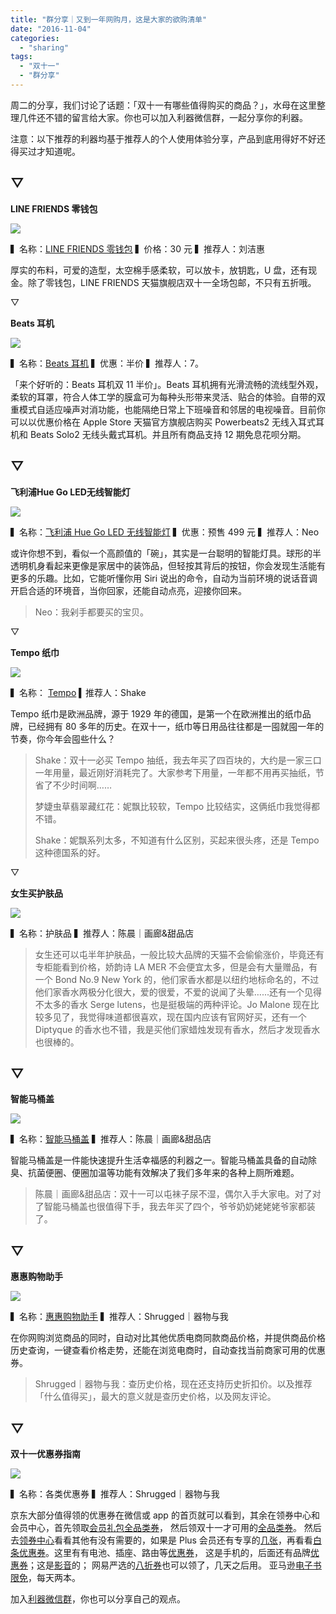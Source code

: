 ```yaml
---
title: "群分享｜又到一年网购月，这是大家的欲购清单"
date: "2016-11-04"
categories: 
  - "sharing"
tags: 
  - "双十一"
  - "群分享"
---
```


周二的分享，我们讨论了话题：「双十一有哪些值得购买的商品？」，水母在这里整理几件还不错的留言给大家。你也可以加入利器微信群，一起分享你的利器。

注意：以下推荐的利器均基于推荐人的个人使用体验分享，产品到底用得好不好还得买过才知道呢。

## ▽

**LINE FRIENDS 零钱包**

![](/images/16782-495x333.jpg)

▍名称：[LINE FRIENDS 零钱包](https://detail.tmall.com/item.htm?spm=a1z10.1-b-s.w5003-15415788779.16.4kx2rL&id=523077314446&scene=taobao_shop&sku_properties=134942334:28316) ▍价格：30 元 ▍推荐人：刘洁惠

厚实的布料，可爱的造型，太空棉手感柔软，可以放卡，放钥匙，U 盘，还有现金。除了零钱包，LINE FRIENDS 天猫旗舰店双十一全场包邮，不只有五折哦。

▽

**Beats 耳机**

![](/images/46584-500x255.jpg)

▍名称：[Beats 耳机](https://apple.tmall.com/p/rd478267.htm?spm=a1z10.1-b.w5003-6316546454.1.sbiuMU&scene=taobao_shop) ▍优惠：半价 ▍推荐人：7。

「来个好听的：Beats 耳机双 11 半价」。Beats 耳机拥有光滑流畅的流线型外观，柔软的耳罩，符合人体工学的膜盒可为每种头形带来灵活、贴合的体验。自带的双重模式自适应噪声对消功能，也能隔绝日常上下班噪音和邻居的电视噪音。目前你可以以优惠价格在 Apple Store 天猫官方旗舰店购买 Powerbeats2 无线入耳式耳机和 Beats Solo2 无线头戴式耳机。并且所有商品支持 12 期免息花呗分期。

## ▽

**飞利浦Hue Go LED无线智能灯**

![](/images/90889-500x303.jpg)

▍名称：[飞利浦 Hue Go LED 无线智能灯](https://detail.tmall.com/item.htm?spm=a220m.1000858.1000725.11.1yQDF8&id=534345383578&skuId=3215273671934&areaId=440600&user_id=729714135&cat_id=2&is_b=1&rn=1ba657356bb7db9b06a7ff89611ae201) ▍优惠：预售 499 元 ▍推荐人：Neo

或许你想不到，看似一个高颜值的「碗」，其实是一台聪明的智能灯具。球形的半透明机身看起来更像是家居中的装饰品，但轻按其背后的按钮，你会发现生活能有更多的乐趣。比如，它能听懂你用 Siri 说出的命令，自动为当前环境的说话音调开启合适的环境音，当你回家，还能自动点亮，迎接你回来。

> Neo：我剁手都要买的宝贝。

▽

**Tempo 纸巾**

![](/images/05006-500x276.jpg)

▍名称： [Tempo](https://tempo.tmall.com/view_shop.htm?spm=a220m.1000858.0.0.K8LyYx&shop_id=106021903&rn=a5f298a43d56437e4eda48283d7ffd88) ▍推荐人：Shake

Tempo 纸巾是欧洲品牌，源于 1929 年的德国，是第一个在欧洲推出的纸巾品牌，已经拥有 80 多年的历史。在双十一，纸巾等日用品往往都是一囤就囤一年的节奏，你今年会囤些什么？

> Shake：双十一必买 Tempo 抽纸，我去年买了四百块的，大约是一家三口一年用量，最近刚好消耗完了。大家参考下用量，一年都不用再买抽纸，节省了不少时间啊……
> 
> 梦婕虫草翡翠藏红花：妮飘比较软，Tempo 比较结实，这俩纸巾我觉得都不错。
> 
> Shake：妮飘系列太多，不知道有什么区别，买起来很头疼，还是 Tempo 这种德国系的好。

▽

**女生买护肤品**

![](/images/65064-500x333.jpg)

▍名称：护肤品 ▍推荐人：陈晨｜画廊&甜品店

> 女生还可以屯半年护肤品，一般比较大品牌的天猫不会偷偷涨价，毕竟还有专柜能看到价格，娇韵诗 LA MER 不会便宜太多，但是会有大量赠品，有一个 Bond No.9 New York 的，他们家香水都是以纽约地标命名的，不过他们家香水两极分化很大，爱的很爱，不爱的说闻了头晕…...还有一个见得不太多的香水 Serge lutens，也是挺极端的两种评论。Jo Malone 现在比较多见了，我觉得味道都很喜欢，现在国内应该有官网好买，还有一个 Diptyque 的香水也不错，我是买他们家蜡烛发现有香水，然后才发现香水也很棒的。

## ▽

**智能马桶盖**

![](/images/80569-500x280.jpg)

▍名称：[智能马桶盖](https://detail.tmall.com/item.htm?spm=a220m.1000858.1000725.1.l76Rb3&id=42525290915&skuId=3204729790728&areaId=440604&city=440600&posx=113.10085&posy=23.02264&user_id=1703574932&cat_id=50067520&is_b=1&rn=594751fff3e12997999a2e91d276fde9) ▍推荐人：陈晨｜画廊&甜品店

智能马桶盖是一件能快速提升生活幸福感的利器之一。智能马桶盖具备的自动除臭、抗菌便圈、便圈加温等功能有效解决了我们多年来的各种上厕所难题。

> 陈晨｜画廊&甜品店：双十一可以屯袜子尿不湿，偶尔入手大家电。对了对了智能马桶盖也很值得下手，我去年买了四个，爷爷奶奶姥姥姥爷家都装了。

## ▽

**惠惠购物助手**

![](/images/93272-500x313.jpg)

▍名称：[惠惠购物助手](https://chrome.google.com/webstore/detail/%E6%83%A0%E6%83%A0%E8%B4%AD%E7%89%A9%E5%8A%A9%E6%89%8B/ohjkicjidmohhfcjjlahfppkdblibkkb?hl=zh-CN) ▍推荐人：Shrugged｜器物与我

在你网购浏览商品的同时，自动对比其他优质电商同款商品价格，并提供商品价格历史查询，一键查看价格走势，还能在浏览电商时，自动查找当前商家可用的优惠券。

> Shrugged｜器物与我：查历史价格，现在还支持历史折扣价。以及推荐「什么值得买」，最大的意义就是查历史价格，以及网友评论。

## ▽

**双十一优惠券指南**

![](/images/65680-500x215.png)

▍名称：各类优惠券 ▍推荐人：Shrugged｜器物与我

京东大部分值得领的优惠券在微信或 app 的首页就可以看到，其余在领券中心和会员中心，首先领取[会员礼包全品类券](https://sale.jd.com/act/SyJi8KHaZYFjwLuq.html)， 然后领双十一才可用的[全品类券](https://sale.jd.com/act/5eKQpoCuSgUTlr0.html)。 然后去[领券中心](https://a.jd.com/coupons.html)看看其他有没有需要的，如果是 Plus 会员还有专享的[几张](https://sale.jd.com/act/u2hpWOxQ4Niqt.html#quan)，再看看[白条优惠券](https://baitiao.jd.com/coupon/init)。这里有有电池、插座、路由等[优惠券](https://sale.jd.com/act/s7ebrgM5BOkltPGC.html)， 这是手机的，后面还有品牌[优惠券](https://sale.jd.com/act/rsp0LQu6Db.html)；这是[影音](https://sale.jd.com/act/GECX36HVmAlakiYe.html)的； 网易严选的[八折券](https://you.163.com/act/pub/DxslDcPyOs.html)也可以领了，几天之后用。 亚马逊[电子书限免](https://www.amazon.cn/b?_encoding=UTF8&];node=1849445071)，每天两本。

加入[利器微信群](https://liqi.io/groupchat/)，你也可以分享自己的观点。
